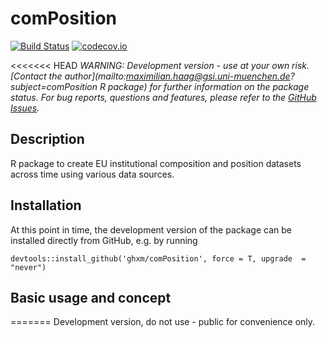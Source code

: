 # comPosition #

[![Build Status](https://travis-ci.org/ghxm/comPosition.svg?branch=master)](https://travis-ci.org/ghxm/comPosition)
[![codecov.io](https://codecov.io/github/ghxm/comPosition/coverage.svg?branch=master)](https://codecov.io/github/ghxm/comPosition?branch=master)


<<<<<<< HEAD
*WARNING: Development version - use at your own risk. [Contact the author](mailto:maximilian.haag@gsi.uni-muenchen.de?subject=comPosition R package) for further information on the package status. For bug reports, questions and features, please refer to the [GitHub Issues](https://github.com/ghxm/comPosition/issues).*


## Description

R package to create EU institutional composition and position datasets across time using various data sources.

## Installation

At this point in time, the development version of the package can be installed directly from GitHub, e.g. by running

```devtools::install_github('ghxm/comPosition', force = T, upgrade  = "never")```


## Basic usage and concept
=======
Development version, do not use - public for convenience only.
